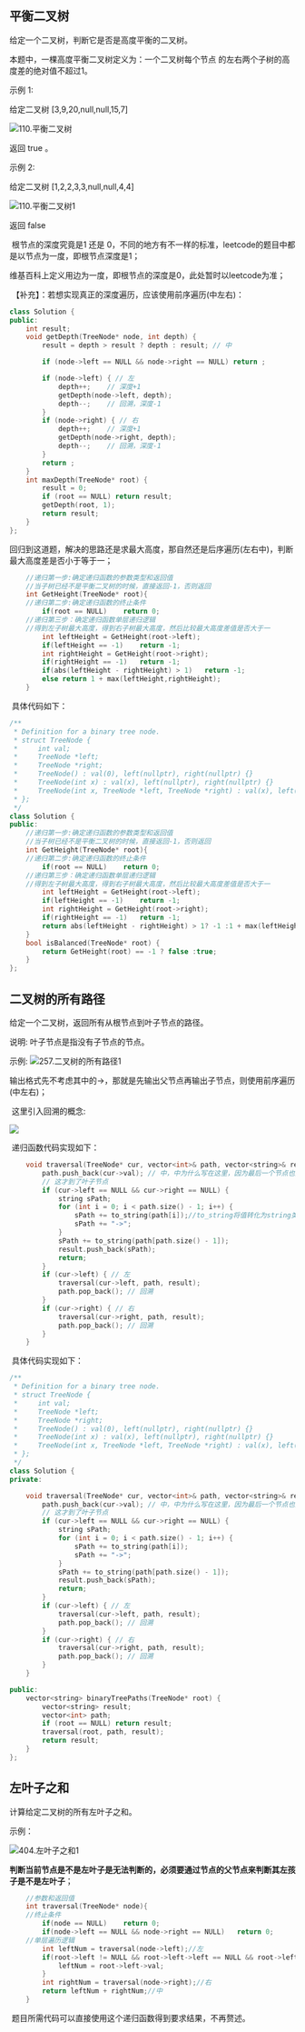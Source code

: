 ## 平衡二叉树

给定一个二叉树，判断它是否是高度平衡的二叉树。

本题中，一棵高度平衡二叉树定义为：一个二叉树每个节点 的左右两个子树的高度差的绝对值不超过1。

示例 1:

给定二叉树 [3,9,20,null,null,15,7]

![110.平衡二叉树](https://code-thinking-1253855093.file.myqcloud.com/pics/2021020315542230.png)

返回 true 。

示例 2:

给定二叉树 [1,2,2,3,3,null,null,4,4]

![110.平衡二叉树1](https://gitee.com/salinoia/image/raw/master/20210203155447919.png)

返回 false 

​	根节点的深度究竟是1 还是 0，不同的地方有不一样的标准，leetcode的题目中都是以节点为一度，即根节点深度是1；

​	维基百科上定义用边为一度，即根节点的深度是0，此处暂时以leetcode为准；

​	【补充】：若想实现真正的深度遍历，应该使用前序遍历(中左右)：

```c++
class Solution {
public:
    int result;
    void getDepth(TreeNode* node, int depth) {
        result = depth > result ? depth : result; // 中

        if (node->left == NULL && node->right == NULL) return ;

        if (node->left) { // 左
            depth++;    // 深度+1
            getDepth(node->left, depth);
            depth--;    // 回溯，深度-1
        }
        if (node->right) { // 右
            depth++;    // 深度+1
            getDepth(node->right, depth);
            depth--;    // 回溯，深度-1
        }
        return ;
    }
    int maxDepth(TreeNode* root) {
        result = 0;
        if (root == NULL) return result;
        getDepth(root, 1);
        return result;
    }
};
```

​	回归到这道题，解决的思路还是求最大高度，那自然还是后序遍历(左右中)，判断最大高度差是否小于等于一；

```c++
	//递归第一步:确定递归函数的参数类型和返回值
	//当子树已经不是平衡二叉树的时候，直接返回-1，否则返回
	int GetHeight(TreeNode* root){
    //递归第二步:确定递归函数的终止条件
        if(root == NULL)	return 0;
    //递归第三步：确定递归函数单层递归逻辑
    //得到左子树最大高度，得到右子树最大高度，然后比较最大高度差值是否大于一
        int leftHeight = GetHeight(root->left);
        if(leftHeight == -1)	return -1;
        int rightHeight = GetHeight(root->right);
        if(rightHeight == -1)	return -1;
        if(abs(leftHeight - rightHeight) > 1)	return -1;
        else return 1 + max(leftHeight,rightHeight);
    }
```

​	具体代码如下：

```c++
/**
 * Definition for a binary tree node.
 * struct TreeNode {
 *     int val;
 *     TreeNode *left;
 *     TreeNode *right;
 *     TreeNode() : val(0), left(nullptr), right(nullptr) {}
 *     TreeNode(int x) : val(x), left(nullptr), right(nullptr) {}
 *     TreeNode(int x, TreeNode *left, TreeNode *right) : val(x), left(left), right(right) {}
 * };
 */
class Solution {
public:
	//递归第一步:确定递归函数的参数类型和返回值
	//当子树已经不是平衡二叉树的时候，直接返回-1，否则返回
	int GetHeight(TreeNode* root){
    //递归第二步:确定递归函数的终止条件
        if(root == NULL)	return 0;
    //递归第三步：确定递归函数单层递归逻辑
    //得到左子树最大高度，得到右子树最大高度，然后比较最大高度差值是否大于一
        int leftHeight = GetHeight(root->left);
        if(leftHeight == -1)	return -1;
        int rightHeight = GetHeight(root->right);
        if(rightHeight == -1)	return -1;
		return abs(leftHeight - rightHeight) > 1? -1 :1 + max(leftHeight,rightHeight);
    }
    bool isBalanced(TreeNode* root) {
        return GetHeight(root) == -1 ? false :true;
    }
};
```

## 二叉树的所有路径

给定一个二叉树，返回所有从根节点到叶子节点的路径。

说明: 叶子节点是指没有子节点的节点。

示例: ![257.二叉树的所有路径1](https://gitee.com/salinoia/image/raw/master/2021020415161576.png)

​	输出格式先不考虑其中的->，那就是先输出父节点再输出子节点，则使用前序遍历(中左右)；

​	这里引入回溯的概念:

![](https://gitee.com/salinoia/image/raw/master/20210204151702443.png)

​	递归函数代码实现如下：

```c++
    void traversal(TreeNode* cur, vector<int>& path, vector<string>& result) {
        path.push_back(cur->val); // 中，中为什么写在这里，因为最后一个节点也要加入到path中 
        // 这才到了叶子节点
        if (cur->left == NULL && cur->right == NULL) {
            string sPath;
            for (int i = 0; i < path.size() - 1; i++) {
                sPath += to_string(path[i]);//to_string将值转化为string类型
                sPath += "->";
            }
            sPath += to_string(path[path.size() - 1]);
            result.push_back(sPath);
            return;
        }
        if (cur->left) { // 左 
            traversal(cur->left, path, result);
            path.pop_back(); // 回溯
        }
        if (cur->right) { // 右
            traversal(cur->right, path, result);
            path.pop_back(); // 回溯
        }
    }
```

​	具体代码实现如下：

```c++
/**
 * Definition for a binary tree node.
 * struct TreeNode {
 *     int val;
 *     TreeNode *left;
 *     TreeNode *right;
 *     TreeNode() : val(0), left(nullptr), right(nullptr) {}
 *     TreeNode(int x) : val(x), left(nullptr), right(nullptr) {}
 *     TreeNode(int x, TreeNode *left, TreeNode *right) : val(x), left(left), right(right) {}
 * };
 */
class Solution {
private:

    void traversal(TreeNode* cur, vector<int>& path, vector<string>& result) {
        path.push_back(cur->val); // 中，中为什么写在这里，因为最后一个节点也要加入到path中 
        // 这才到了叶子节点
        if (cur->left == NULL && cur->right == NULL) {
            string sPath;
            for (int i = 0; i < path.size() - 1; i++) {
                sPath += to_string(path[i]);
                sPath += "->";
            }
            sPath += to_string(path[path.size() - 1]);
            result.push_back(sPath);
            return;
        }
        if (cur->left) { // 左 
            traversal(cur->left, path, result);
            path.pop_back(); // 回溯
        }
        if (cur->right) { // 右
            traversal(cur->right, path, result);
            path.pop_back(); // 回溯
        }
    }

public:
    vector<string> binaryTreePaths(TreeNode* root) {
        vector<string> result;
        vector<int> path;
        if (root == NULL) return result;
        traversal(root, path, result);
        return result;
    }
};
```

## 左叶子之和

计算给定二叉树的所有左叶子之和。

示例：

![404.左叶子之和1](https://gitee.com/salinoia/image/raw/master/20210204151927654.png)

​	**判断当前节点是不是左叶子是无法判断的，必须要通过节点的父节点来判断其左孩子是不是左叶子**；

```c++
	//参数和返回值
	int traversal(TreeNode* node){
    //终止条件
        if(node == NULL)	return 0;
        if(node->left == NULL && node->right == NULL)	return 0;
    //单层遍历逻辑
        int leftNum = traversal(node->left);//左
        if(root->left != NULL && root->left->left == NULL && root->left->right == NULL){
            leftNum = root->left->val;
        }
        int rightNum = traversal(node->right);//右
        return leftNum + rightNum;//中
    }
```

​	题目所需代码可以直接使用这个递归函数得到要求结果，不再赘述。